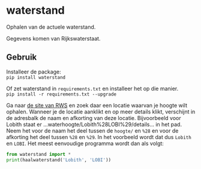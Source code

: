 # waterstand
Ophalen van de actuele waterstand.

Gegevens komen van Rijkswaterstaat.

## Gebruik
Installeer de package:  
`pip install waterstand`  

Of zet waterstand in `requirements.txt` en installeer het op die manier.  
`pip install -r requirements.txt --upgrade`

Ga naar [de site van RWS](https://waterinfo.rws.nl/#/publiek/waterhoogte) en 
zoek daar een locatie waarvan je hoogte wilt ophalen. Wanneer je de locatie aanklikt 
en op meer details klikt, verschijnt in de adresbalk de naam en afkorting van deze
locatie. Bijvoorbeeld voor Lobith staat er ...waterhoogte/Lobith%28LOBI%29/details... in
het pad.
Neem het voor de naam het deel tussen de `hoogte/` en `%28` en voor de afkorting het deel
tussen `%28` en `%29`. In het voorbeeld wordt dat dus `Lobith` en `LOBI`.
Het meest eenvoudige programma wordt dan als volgt:
```Python
from waterstand import *
print(haalwaterstand('Lobith', 'LOBI'))
```
